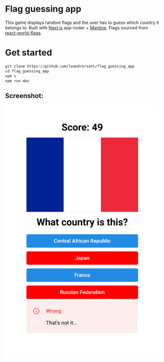 # Flag guessing app
This game displays random flags and the user has to guess which country it belongs to.
Built with [Next.js](https://nextjs.org/) app router + [Mantine](https://mantine.dev/). Flags sourced from [react-world-flags](https://smucode.github.io/react-world-flags/).

# Get started
```
git clone https://github.com/leandrorsant/flag_guessing_app
cd flag_guessing_app
npm i
npm run dev
```

## Screenshot:
![Screenshot](https://raw.githubusercontent.com/leandrorsant/flag_guessing_app/master/app/components/screenshots/Screenshot_20231015-100943-037.png)

